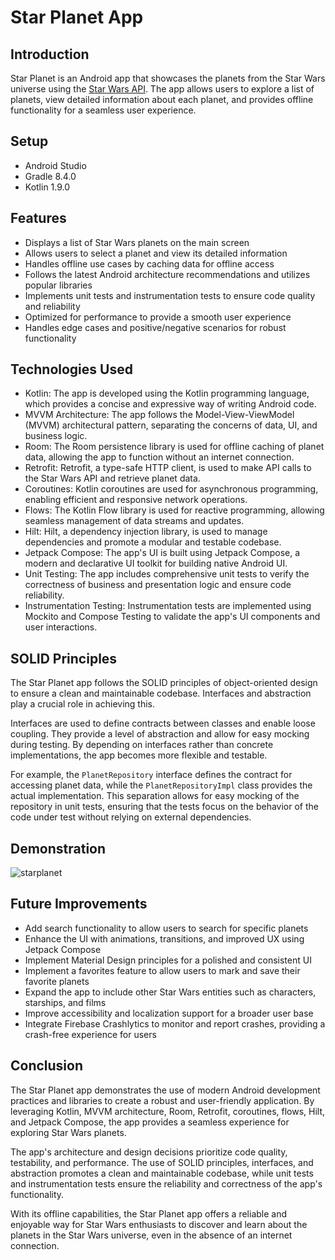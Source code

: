 # Star Planet App

## Introduction

Star Planet is an Android app that showcases the planets from the Star Wars universe using
the [Star Wars API](https://swapi.dev/api/planets/). The app allows users to explore a list of
planets, view detailed information about each planet, and provides offline functionality for a
seamless user experience.

## Setup

- Android Studio
- Gradle 8.4.0
- Kotlin 1.9.0

## Features

- Displays a list of Star Wars planets on the main screen
- Allows users to select a planet and view its detailed information
- Handles offline use cases by caching data for offline access
- Follows the latest Android architecture recommendations and utilizes popular libraries
- Implements unit tests and instrumentation tests to ensure code quality and reliability
- Optimized for performance to provide a smooth user experience
- Handles edge cases and positive/negative scenarios for robust functionality

## Technologies Used

- Kotlin: The app is developed using the Kotlin programming language, which provides a concise and
  expressive way of writing Android code.
- MVVM Architecture: The app follows the Model-View-ViewModel (MVVM) architectural pattern,
  separating the concerns of data, UI, and business logic.
- Room: The Room persistence library is used for offline caching of planet data, allowing the app to
  function without an internet connection.
- Retrofit: Retrofit, a type-safe HTTP client, is used to make API calls to the Star Wars API and
  retrieve planet data.
- Coroutines: Kotlin coroutines are used for asynchronous programming, enabling efficient and
  responsive network operations.
- Flows: The Kotlin Flow library is used for reactive programming, allowing seamless management of
  data streams and updates.
- Hilt: Hilt, a dependency injection library, is used to manage dependencies and promote a modular
  and testable codebase.
- Jetpack Compose: The app's UI is built using Jetpack Compose, a modern and declarative UI toolkit
  for building native Android UI.
- Unit Testing: The app includes comprehensive unit tests to verify the correctness of business and
  presentation
  logic and ensure code reliability.
- Instrumentation Testing: Instrumentation tests are implemented using Mockito and Compose Testing
  to validate the app's UI components and user interactions.

## SOLID Principles

The Star Planet app follows the SOLID principles of object-oriented design to ensure a clean and
maintainable codebase. Interfaces and abstraction play a crucial role in achieving this.

Interfaces are used to define contracts between classes and enable loose coupling. They provide a
level of abstraction and allow for easy mocking during testing. By depending on interfaces rather
than concrete implementations, the app becomes more flexible and testable.

For example, the `PlanetRepository` interface defines the contract for accessing planet data, while
the `PlanetRepositoryImpl` class provides the actual implementation. This separation allows for easy
mocking of the repository in unit tests, ensuring that the tests focus on the behavior of the code
under test without relying on external dependencies.

## Demonstration

![starplanet](https://github.com/Srirakshadxt/Starplanet/assets/158619201/6df2e40e-ab6a-4854-a452-90c76e285e41)

## Future Improvements

- Add search functionality to allow users to search for specific planets
- Enhance the UI with animations, transitions, and improved UX using Jetpack Compose
- Implement Material Design principles for a polished and consistent UI
- Implement a favorites feature to allow users to mark and save their favorite planets
- Expand the app to include other Star Wars entities such as characters, starships, and films
- Improve accessibility and localization support for a broader user base
- Integrate Firebase Crashlytics to monitor and report crashes, providing a crash-free experience
  for users

## Conclusion

The Star Planet app demonstrates the use of modern Android development practices and libraries to
create a robust and user-friendly application. By leveraging Kotlin, MVVM architecture, Room,
Retrofit, coroutines, flows, Hilt, and Jetpack Compose, the app provides a seamless experience for
exploring Star Wars planets.

The app's architecture and design decisions prioritize code quality, testability, and performance.
The use of SOLID principles, interfaces, and abstraction promotes a clean and maintainable codebase,
while unit tests and instrumentation tests ensure the reliability and correctness of the app's
functionality.

With its offline capabilities, the Star Planet app offers a reliable and enjoyable way for Star Wars
enthusiasts to discover and learn about the planets in the Star Wars universe, even in the absence
of an internet connection.
